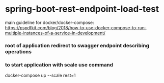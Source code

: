 # spring-boot-rest-endpoint-load-test

main guideline for docker/docker-compose: https://pspdfkit.com/blog/2018/how-to-use-docker-compose-to-run-multiple-instances-of-a-service-in-development/

### root of application redirect to swagger endpoint describing operations

### to start application with scale use command

  docker-compose up --scale rest=1
